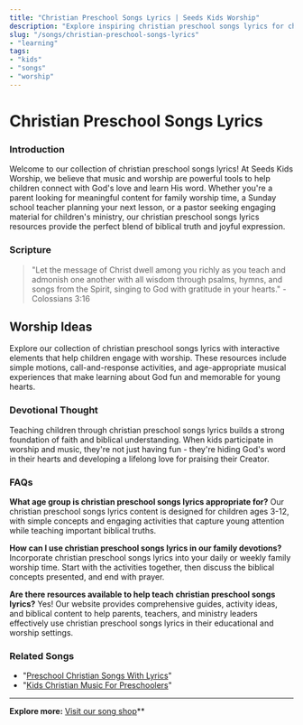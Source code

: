 ```yaml
---
title: "Christian Preschool Songs Lyrics | Seeds Kids Worship"
description: "Explore inspiring christian preschool songs lyrics for children's worship and faith development. Biblical music resources for families and ministry."
slug: "/songs/christian-preschool-songs-lyrics"
- "learning"
tags:
- "kids"
- "songs"
- "worship"
---
```


# Christian Preschool Songs Lyrics

### Introduction

Welcome to our collection of christian preschool songs lyrics! At Seeds Kids Worship, we believe that music and worship are powerful tools to help children connect with God's love and learn His word. Whether you're a parent looking for meaningful content for family worship time, a Sunday school teacher planning your next lesson, or a pastor seeking engaging material for children's ministry, our christian preschool songs lyrics resources provide the perfect blend of biblical truth and joyful expression.

### Scripture

> "Let the message of Christ dwell among you richly as you teach and admonish one another with all wisdom through psalms, hymns, and songs from the Spirit, singing to God with gratitude in your hearts." - Colossians 3:16

## Worship Ideas

Explore our collection of christian preschool songs lyrics with interactive elements that help children engage with worship. These resources include simple motions, call-and-response activities, and age-appropriate musical experiences that make learning about God fun and memorable for young hearts.

### Devotional Thought

Teaching children through christian preschool songs lyrics builds a strong foundation of faith and biblical understanding. When kids participate in worship and music, they're not just having fun - they're hiding God's word in their hearts and developing a lifelong love for praising their Creator.

### FAQs

**What age group is christian preschool songs lyrics appropriate for?**
Our christian preschool songs lyrics content is designed for children ages 3-12, with simple concepts and engaging activities that capture young attention while teaching important biblical truths.

**How can I use christian preschool songs lyrics in our family devotions?**
Incorporate christian preschool songs lyrics into your daily or weekly family worship time. Start with the activities together, then discuss the biblical concepts presented, and end with prayer.

**Are there resources available to help teach christian preschool songs lyrics?**
Yes! Our website provides comprehensive guides, activity ideas, and biblical content to help parents, teachers, and ministry leaders effectively use christian preschool songs lyrics in their educational and worship settings.

### Related Songs

- "[Preschool Christian Songs With Lyrics](/songs/preschool-christian-songs-with-lyrics/)"
- "[Kids Christian Music For Preschoolers](/songs/kids-christian-music-for-preschoolers/)"

---

**Explore more:** [Visit our song shop](https://seedskidsworship.com/shop)**

<!-- Schema Markup -->
<script type="application/ld+json">
{
  "@context": "https://schema.org",
  "@type": "MusicRecording",
  "name": "Christian Preschool Songs Lyrics",
  "byArtist": {
    "@type": "MusicGroup",
    "name": "Seeds Kids Worship"
  },
  "isFamilyFriendly": true,
  "url": "https://seedskidsworship.com/songs/christian-preschool-songs-lyrics/"
}
</script>